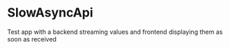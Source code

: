 # SlowAsyncApi
Test app with a backend streaming values and frontend displaying them as soon as received
